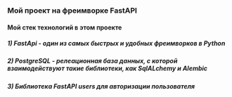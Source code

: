 ### Мой проект на фреимворке FastAPI
#### Мой стек технологий в этом проекте 
##### 1) FastApi - один из самых быстрых и удобных фреимворков в Python
##### 2) PostgreSQL - релеационная база данных, с которой взаимодействуют такие библиотеки, как SqlALchemy и Alembic
##### 3) Библиотека FastAPI users для авторизации пользователя

